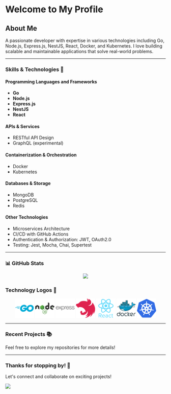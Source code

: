 # Welcome to My Profile

## About Me

A passionate developer with expertise in various technologies including Go, Node.js, Express.js, NestJS, React, Docker, and Kubernetes. I love building scalable and maintainable applications that solve real-world problems.

---

### Skills & Technologies 🚀

#### Programming Languages and Frameworks
- **Go**
- **Node.js**
- **Express.js**
- **NestJS**
- **React**

#### APIs & Services
- RESTful API Design
- GraphQL (experimental)

#### Containerization & Orchestration
- Docker
- Kubernetes

#### Databases & Storage
- MongoDB
- PostgreSQL
- Redis

#### Other Technologies
- Microservices Architecture
- CI/CD with GitHub Actions
- Authentication & Authorization: JWT, OAuth2.0
- Testing: Jest, Mocha, Chai, Supertest

---

### 📊 GitHub Stats

<div align="center">
  <img src="https://github-readme-streak-stats.herokuapp.com?user=ath3r&theme=highcontrast"/>
<br/>
</div>



### Technology Logos 🚀

<p align="center">
  <a href="https://golang.org/"><img src="https://raw.githubusercontent.com/devicons/devicon/master/icons/go/go-original-wordmark.svg" alt="Go Logo" width="60"/></a>
  <a href="https://nodejs.org/en/"><img src="https://raw.githubusercontent.com/devicons/devicon/master/icons/nodejs/nodejs-original-wordmark.svg" alt="Node.js Logo" width="60"/></a>
  <a href="https://expressjs.com/"><img src="https://raw.githubusercontent.com/devicons/devicon/master/icons/express/express-original-wordmark.svg" alt="Express Logo" width="60"/></a>
  <a href="https://nestjs.com/"><img src="https://raw.githubusercontent.com/devicons/devicon/master/icons/nestjs/nestjs-plain.svg" alt="NestJS Logo" width="60"/></a>
  <a href="https://reactjs.org/"><img src="https://raw.githubusercontent.com/devicons/devicon/master/icons/react/react-original-wordmark.svg" alt="React Logo" width="60"/></a>
  <a href="https://www.docker.com/"><img src="https://raw.githubusercontent.com/devicons/devicon/master/icons/docker/docker-original-wordmark.svg" alt="Docker Logo" width="60"/></a>
  <a href="https://kubernetes.io/"><img src="https://raw.githubusercontent.com/devicons/devicon/master/icons/kubernetes/kubernetes-plain.svg" alt="Kubernetes Logo" width="60"/></a>
</p>

---

### Recent Projects 📚

Feel free to explore my repositories for more details!

---

### Thanks for stopping by! 🙌

Let's connect and collaborate on exciting projects!

![](https://komarev.com/ghpvc/?username=ath3r)
